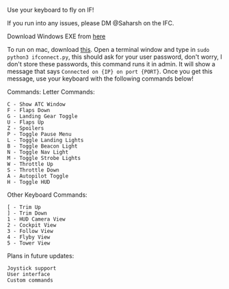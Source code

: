 Use your keyboard to fly on IF!

If you run into any issues, please DM @Saharsh on the IFC.

Download Windows EXE from [here](https://drive.google.com/drive/folders/1dCJMGHVV3I2KlAXcwQyceASGHsAvd4x0?usp=sharing)

To run on mac, download [this](https://drive.google.com/drive/folders/1LMtD6M-zXc3pr5jsMfhEVkyrCYRauJFs?usp=sharing). Open a terminal window and type in `sudo python3 ifconnect.py`, this should ask for your user password, don't worry, I don't store these passwords, this command runs it in admin. It will show a message that says `Connected on {IP} on port {PORT}`. Once you get this message, use your keyboard with the following commands below!

Commands:
Letter Commands:

	C - Show ATC Window
	F - Flaps Down
	G - Landing Gear Toggle
	U - Flaps Up
	Z - Spoilers
	P - Toggle Pause Menu
	L - Toggle Landing Lights
	B - Toggle Beacon Light
	N - Toggle Nav Light
	M - Toggle Strobe Lights
	W - Throttle Up
	S - Throttle Down
	A - Autopilot Toggle
	H - Toggle HUD

Other Keyboard Commands:

	[ - Trim Up
	] - Trim Down
	1 - HUD Camera View
	2 - Cockpit View
	3 - Follow View
	4 - Flyby View
	5 - Tower View

Plans in future updates:

	Joystick support
	User interface
	Custom commands

